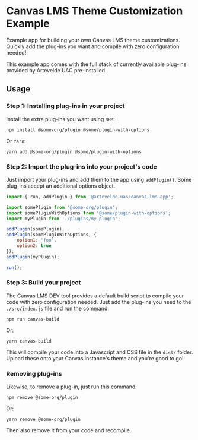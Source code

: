 # Canvas LMS Theme Customization Example

Example app for building your own Canvas LMS theme customizations.
Quickly add the plug-ins you want and compile with zero configuration needed!

This example app comes with the full stack of currently available plug-ins provided by Artevelde UAC pre-installed.

## Usage

### Step 1: Installing plug-ins in your project

Install the extra plug-ins you want using `NPM`:

    npm install @some-org/plugin @some/plugin-with-options

Or `Yarn`:

    yarn add @some-org/plugin @some/plugin-with-options

### Step 2: Import the plug-ins into your project's code

Just import your plug-ins and add them to the app using `addPlugin()`. Some plug-ins accept an additional options object.

```javascript
import { run, addPlugin } from '@artevelde-uas/canvas-lms-app';

import somePlugin from '@some-org/plugin';
import somePluginWithOptions from '@some/plugin-with-options';
import myPlugin from './plugins/my-plugin';

addPlugin(somePlugin);
addPlugin(somePluginWithOptions, {
    option1: 'foo',
    option2: true
});
addPlugin(myPlugin);

run();
```

### Step 3: Build your project

The Canvas LMS DEV tool provides a default build script to compile your code with zero configuration needed. Just add the plug-ins you need to the `./src/index.js` file and run the command:

    npm run canvas-build

Or:

    yarn canvas-build

This will compile your code into a Javascript and CSS file in the `dist/` folder. Upload these onto your Canvas instance's theme and you're good to go!

### Removing plug-ins

Likewise, to remove a plug-in, just run this command:

    npm remove @some-org/plugin

Or:

    yarn remove @some-org/plugin

Then also remove it from your code and recompile.
